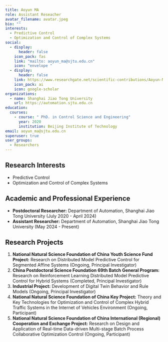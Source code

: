 ```yaml
---
title: Aoyun MA
role: Assistant Reseacher
avatar_filename: avatar.jpeg
bio: ""
interests:
  - Predictive Control
  - Optimization and Control of Complex Systems
social:
  - display:
      header: false
    icon_pack: fas
    link: "mailto: aoyun_ma@sjtu.edu.cn"
    icon: "envelope "
  - display:
      header: false
    link: https://www.researchgate.net/scientific-contributions/Aoyun-Ma-2223930784
    icon_pack: ai
    icon: google-scholar
organizations:
  - name: Shanghai Jiao Tong University
    url: https://automation.sjtu.edu.cn
education:
  courses:
    - course: " PhD. in Control Science and Engineering"
      year: 2020
      institution: Beijing Institute of Technology
email: aoyun_ma@sjtu.edu.cn
superuser: true
user_groups:
  - Researchers
---
```

## Research Interests

* Predictive Control
* Optimization and Control of Complex Systems

## Academic and Professional Experience

* **Postdoctoral Researcher:** Department of Automation, Shanghai Jiao Tong University (July 2020 - April 2024)
* **Assistant Researcher:** Department of Automation, Shanghai Jiao Tong University (May 2024 - Present)

## Research Projects

1. **National Natural Science Foundation of China Youth Science Fund Project:** Research on Distributed Model Predictive Control for Segmented Affine Systems (Ongoing, Principal Investigator)
2. **China Postdoctoral Science Foundation 69th Batch General Program:** Research on Reinforcement Learning Distributed Model Predictive Control for Hybrid Systems (Completed, Principal Investigator)
3. **Industrial Project:** Development of Digital Twin Behavior and Rule Models (Ongoing, Principal Investigator)
4. **National Natural Science Foundation of China Key Project:** Theory and Key Technologies for Optimization and Control of Complex Hybrid Traffic Systems in the Internet of Vehicles Environment (Ongoing, Participant)
5. **National Natural Science Foundation of China International (Regional) Cooperation and Exchange Project:** Research on Design and Application of Real-time Data-driven Multi-stage Batch Process Collaborative Optimization Control (Ongoing, Participant)
